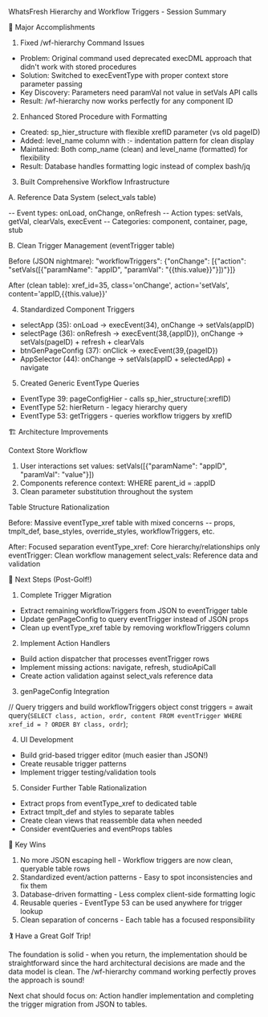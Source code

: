 WhatsFresh Hierarchy and Workflow Triggers - Session Summary

  🎯 Major Accomplishments

  1. Fixed /wf-hierarchy Command Issues

  - Problem: Original command used deprecated execDML approach that didn't work with stored procedures
  - Solution: Switched to execEventType with proper context store parameter passing
  - Key Discovery: Parameters need paramVal not value in setVals API calls
  - Result: /wf-hierarchy now works perfectly for any component ID

  2. Enhanced Stored Procedure with Formatting

  - Created: sp_hier_structure with flexible xrefID parameter (vs old pageID)
  - Added: level_name column with :- indentation pattern for clean display
  - Maintained: Both comp_name (clean) and level_name (formatted) for flexibility
  - Result: Database handles formatting logic instead of complex bash/jq

  3. Built Comprehensive Workflow Infrastructure

  A. Reference Data System (select_vals table)

  -- Event types: onLoad, onChange, onRefresh
  -- Action types: setVals, getVal, clearVals, execEvent
  -- Categories: component, container, page, stub

  B. Clean Trigger Management (eventTrigger table)

  Before (JSON nightmare):
  "workflowTriggers": {"onChange": [{"action": "setVals([{\"paramName\": \"appID\", \"paramVal\": \"{{this.value}}\"}])"}]}

  After (clean table):
  xref_id=35, class='onChange', action='setVals', content='appID,{{this.value}}'

  4. Standardized Component Triggers

  - selectApp (35): onLoad → execEvent(34), onChange → setVals(appID)
  - selectPage (36): onRefresh → execEvent(38,{appID}), onChange → setVals(pageID) + refresh + clearVals
  - btnGenPageConfig (37): onClick → execEvent(39,{pageID})
  - AppSelector (44): onChange → setVals(appID + selectedApp) + navigate

  5. Created Generic EventType Queries

  - EventType 39: pageConfigHier - calls sp_hier_structure(:xrefID)
  - EventType 52: hierReturn - legacy hierarchy query
  - EventType 53: getTriggers - queries workflow triggers by xrefID

  🏗️ Architecture Improvements

  Context Store Workflow

  1. User interactions set values: setVals([{"paramName": "appID", "paramVal": "value"}])
  2. Components reference context: WHERE parent_id = :appID
  3. Clean parameter substitution throughout the system

  Table Structure Rationalization

  Before: Massive eventType_xref table with mixed concerns
  -- props, tmplt_def, base_styles, override_styles, workflowTriggers, etc.

  After: Focused separation
  eventType_xref: Core hierarchy/relationships only
  eventTrigger: Clean workflow management
  select_vals: Reference data and validation

  🔄 Next Steps (Post-Golf!)

  1. Complete Trigger Migration

  - Extract remaining workflowTriggers from JSON to eventTrigger table
  - Update genPageConfig to query eventTrigger instead of JSON props
  - Clean up eventType_xref table by removing workflowTriggers column

  2. Implement Action Handlers

  - Build action dispatcher that processes eventTrigger rows
  - Implement missing actions: navigate, refresh, studioApiCall
  - Create action validation against select_vals reference data

  3. genPageConfig Integration

  // Query triggers and build workflowTriggers object
  const triggers = await query(`SELECT class, action, ordr, content
                               FROM eventTrigger
                               WHERE xref_id = ? ORDER BY class, ordr`);

  4. UI Development

  - Build grid-based trigger editor (much easier than JSON!)
  - Create reusable trigger patterns
  - Implement trigger testing/validation tools

  5. Consider Further Table Rationalization

  - Extract props from eventType_xref to dedicated table
  - Extract tmplt_def and styles to separate tables
  - Create clean views that reassemble data when needed
  - Consider eventQueries and eventProps tables

  🎉 Key Wins

  1. No more JSON escaping hell - Workflow triggers are now clean, queryable table rows
  2. Standardized event/action patterns - Easy to spot inconsistencies and fix them
  3. Database-driven formatting - Less complex client-side formatting logic
  4. Reusable queries - EventType 53 can be used anywhere for trigger lookup
  5. Clean separation of concerns - Each table has a focused responsibility

  🏌️ Have a Great Golf Trip!

  The foundation is solid - when you return, the implementation should be straightforward since the hard architectural decisions are made and the data model is clean. The /wf-hierarchy
   command working perfectly proves the approach is sound!

  Next chat should focus on: Action handler implementation and completing the trigger migration from JSON to tables.